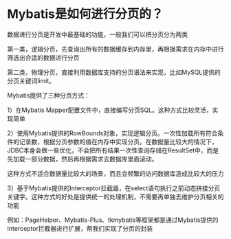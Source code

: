 # Mybatis是如何进行分页的？

数据进行分页是开发中最基础的功能，一般我们可以把分页分为两类

第一类，逻辑分页，先查询出所有的数据缓存到内存里，再根据需求在内存中进行筛选出合适的数据进行分页

第二类，物理分页，直接利用数据库支持的分页语法来实现，比如MySQL提供的分页关键词limit。



Mybatis提供了三种分页方式：

1）在Mybatis Mapper配置文件中，直接编写分页SQL。这种方式比较灵活，实现简单

2）使用Mybatis提供的RowBounds对象，实现逻辑分页。一次性加载所有符合条件的记录数，根据分页参数的值在内存中实现分页。在数据量比较大的情况下，JDBC本身会做一些优化，不会把所有结果一次性查询存储在ResultSet中，而是先加载一部分数据，然后再根据需求去数据库里面滚动。

这种方式不适合数据量比较大的场景，而且会频繁的访问数据库造成比较大的压力

3）基于Mybatis提供的Interceptor拦截器，在select语句执行之前动态拼接分页关键字。这种方式的好处是提供统一的处理机制，不需要再单独去维护分页相关的功能

例如：PageHelper、Mybatis-Plus、tkmybatis等框架都是通过Mybatis提供的Interceptor拦截器进行扩展，帮我们实现了分页的封装